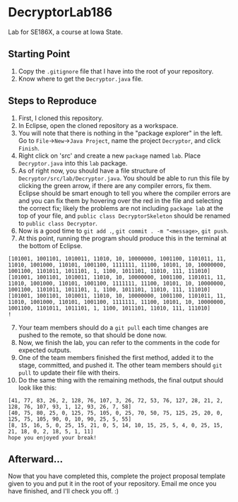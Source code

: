 # DecryptorLab186
Lab for SE186X, a course at Iowa State.

## Starting Point
1) Copy the `.gitignore` file that I have into the root of your repository. 
2) Know where to get the `Decryptor.java` file.

## Steps to Reproduce
1) First, I cloned this repository.
2) In Eclipse, open the cloned repository as a workspace.
3) You will note that there is nothing in the "package explorer" in the left. Go to `File`->`New`->`Java Project`, name the project `Decryptor`, and click `Finish`.
4) Right click on 'src' and create a new `package` named `lab`. Place `Decryptor.java` into this `lab` package.
5) As of right now, you should have a file structure of `Decryptor/src/lab/Decryptor.java`. You should be able to run this file by clicking the green arrow, if there are any compiler errors, fix them. Eclipse should be smart enough to tell you where the compiler errors are and you can fix them by hovering over the red in the file and selecting the correct fix; likely the problems are not including `package lab` at the top of your file, and `public class DecryptorSkeleton` should be renamed to `public class Decryptor`.
6) Now is a good time to `git add .`, `git commit . -m "<message>`, `git push`.
7) At this point, running the program should produce this in the terminal at the bottom of Eclipse.
```
[101001, 1001101, 1010011, 11010, 10, 10000000, 1001100, 1101011, 11, 11010, 1001000, 110101, 1001100, 1111111, 11100, 10101, 10, 10000000, 1001100, 1101011, 1011101, 1, 1100, 1011101, 11010, 111, 111010]
[101001, 1001101, 1010011, 11010, 10, 10000000, 1001100, 1101011, 11, 11010, 1001000, 110101, 1001100, 1111111, 11100, 10101, 10, 10000000, 1001100, 1101011, 1011101, 1, 1100, 1011101, 11010, 111, 111010]
[101001, 1001101, 1010011, 11010, 10, 10000000, 1001100, 1101011, 11, 11010, 1001000, 110101, 1001100, 1111111, 11100, 10101, 10, 10000000, 1001100, 1101011, 1011101, 1, 1100, 1011101, 11010, 111, 111010]
!
```
7) Your team members should do a `git pull` each time changes are pushed to the remote, so that should be done now.
8) Now, we finish the lab, you can refer to the comments in the code for expected outputs.
9) One of the team members finished the first method, added it to the stage, committed, and pushed it. The other team members should `git pull` to update their file with theirs.
10) Do the same thing with the remaining methods, the final output should look like this:
```
[41, 77, 83, 26, 2, 128, 76, 107, 3, 26, 72, 53, 76, 127, 28, 21, 2, 128, 76, 107, 93, 1, 12, 93, 26, 7, 58]
[40, 75, 80, 25, 0, 125, 75, 105, 0, 25, 70, 50, 75, 125, 25, 20, 0, 125, 75, 105, 90, 0, 10, 90, 25, 5, 55]
[8, 15, 16, 5, 0, 25, 15, 21, 0, 5, 14, 10, 15, 25, 5, 4, 0, 25, 15, 21, 18, 0, 2, 18, 5, 1, 11]
hope you enjoyed your break!
```

## Afterward...
Now that you have completed this, complete the project proposal template given to you and put it in the root of your repository. Email me once you have finished, and I'll check you off. :)

